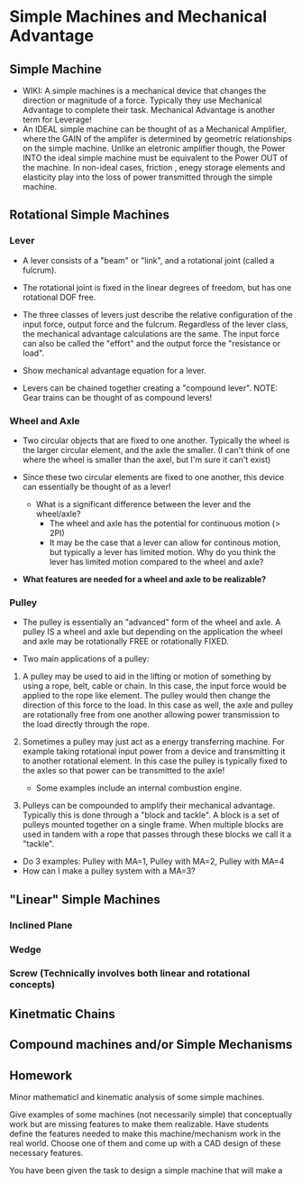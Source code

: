 # Simple Machines and Mechanical Advantage

## Simple Machine
- WIKI: A simple machines is a mechanical device that changes the direction or magnitude of a force. Typically they use Mechanical Advantage to complete their task. Mechanical Advantage is another term for Leverage!
- An IDEAL simple machine can be thought of as a Mechanical Amplifier, where the GAIN of the amplifer is determined by geometric relationships on the simple machine. Unlike an eletronic amplifier though, the Power INTO the ideal simple machine must be equivalent to the Power OUT of the machine. In non-ideal cases, friction , enegy storage elements and elasticity play into the loss of power transmitted through the simple machine. 


## Rotational Simple Machines

### Lever
- A lever consists of a "beam" or "link", and a rotational joint (called a fulcrum).
- The rotational joint is fixed in the linear degrees of freedom, but has one rotational DOF free.
- The three classes of levers just describe the relative configuration of the input force, output force and the fulcrum. Regardless of the lever class, the mechanical advantage calculations are the same. The input force can also be called the "effort" and the output force the "resistance or load".

- Show mechanical advantage equation for a lever.

- Levers can be chained together creating a "compound lever". NOTE: Gear trains can be thought of as compound levers! 

### Wheel and Axle
- Two circular objects that are fixed to one another. Typically the wheel is the larger circular element, and the axle the smaller. (I can't think of one where the wheel is smaller than the axel, but I'm sure it can't exist)
- Since these two circular elements are fixed to one another, this device can essentially be thought of as a lever! 
    - What is a significant difference between the lever and the wheel/axle?
        - The wheel and axle has the potential for continuous motion (> 2PI)
        - It may be the case that a lever can allow for continous motion, but typically a lever has limited motion. Why do you think the lever has limited motion compared to the wheel and axle? 

- **What features are needed for a wheel and axle to be realizable?**


### Pulley
- The pulley is essentially an "advanced" form of the wheel and axle. A pulley IS a wheel and axle but depending on the application the wheel and axle may be rotationally FREE or rotationally FIXED.

- Two main applications of a pulley:
1. A pulley may be used to aid in the lifting or motion of something by using a rope, belt, cable or chain. In this case, the input force would be applied to the rope like element. The pulley would then change the direction of this force to the load. In this case as well, the axle and pulley are rotationally free from one another allowing power transmission to the load directly through the rope.

2. Sometimes a pulley may just act as a energy transferring machine. For example taking rotational input power from a device and transmitting it to another rotational element. In this case the pulley is typically fixed to the axles so that power can be transmitted to the axle!
    - Some examples include an internal combustion engine.

3. Pulleys can be compounded to amplify their mechanical advantage. Typically this is done through a "block and tackle". A block is a set of pulleys mounted together on a single frame. When multiple blocks are used in tandem with a rope that passes through these blocks we call it a "tackle".

- Do 3 examples: Pulley with MA=1, Pulley with MA=2, Pulley with MA=4
- How can I make a pulley system with a MA=3?

## "Linear" Simple Machines

### Inclined Plane


### Wedge

### Screw (Technically involves both linear and rotational concepts)

## Kinetmatic Chains

## Compound machines and/or Simple Mechanisms







## Homework

Minor mathematicl and kinematic analysis of some simple machines.

Give examples of some machines (not necessarily simple) that conceptually work but are missing features to make them realizable. Have students define the features needed to make this machine/mechanism work in the real world. Choose one of them and come up with a CAD design of these necessary features.

You have been given the task to design a simple machine that will make a 